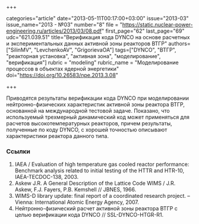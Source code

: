 +++

categories="article"
date="2013-05-11T00:17:00+03:00"
issue="2013-03"
issue_name="2013 - №03"
number="8"
file = "https://static.nuclear-power-engineering.ru/articles/2013/03/08.pdf"
first_page="62"
last_page="69"
udc="621.039.51"
title="Верификация кода DYNCO на основе расчетных и экспериментальных данных активной зоны реакторов ВТГР"
authors=["SilinMV", "LevchenkoAV", "GrigorievaOA"]
tags=["DYNCO", "ВТГР", "реакторная установка", "активная зона", "моделирование", "верификация"]
rubric = "modeling"
rubric_name = "Моделирование процессов в объектах ядерной энергетики"
doi="https://doi.org/10.26583/npe.2013.3.08"

+++

Приводятся результаты верификации кода DYNCO при моделировании нейтронно-физических характеристик активной зоны реактора ВТГР, основанной на международной тестовой задаче. Показано, что используемый трехмерный динамический код может применяться для расчетов высокотемпературных реакторов, причем результаты, полученные по коду DYNCO, с хорошей точностью описывают характеристики реактора данного типа.

### Ссылки

1. IAEA / Evaluation of high temperature gas cooled reactor performance: Benchmark analysis related to initial testing of the HTTR and HTR-10, IAEA-TECDOC-138, 2003.
2. Askew J.R. A General Description of the Lattice Code WIMS / J.R. Askew, F.J. Fayers, P.B. Kemshell // JBNES, 1966.
3. WIMS-D library update: final report of a coordinated research project. – Vienna: International Atomic Energy Agency, 2007.
4. Нейтронно-физический расчет активной зоны реактора ВТГР с целью верификации кода DYNCO // SSL-DYNCO-HTGR-R1.